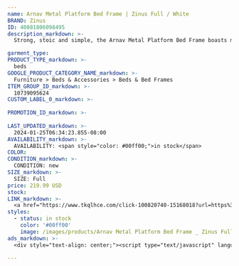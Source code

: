 ```yaml
---
name: Arnav Metal Platform Bed Frame | Zinus Full / White
BRAND: Zinus
ID: 40081806098495
description_markdown: >-
  Strong, stoic and simple, the Arnav Metal Platform Bed Frame boasts minimalist style without fading into the background. This boldly framed steel foundation features a 10-inch, low profile design that’s perfect for taller mattresses and those who prefer to sleep low to the ground. With its painted finish and strong lines, it can serve as a minimalist masterpiece on its own or can be paired with a headboard for a personal touch. Conveniently attach your own standard-sized headboard using the predrilled holes in the legs.

garment_type:
PRODUCT_TYPE_markdown: >-
  beds
GOOGLE_PRODUCT_CATEGORY_NAME_markdown: >-
  Furniture > Beds & Accessories > Beds & Bed Frames
ITEM_GROUP_ID_markdown: >-
  10739095624
CUSTOM_LABEL_0_markdown: >-
  
PROMOTION_ID_markdown: >-
  
LAST_UPDATED_markdown: >-
  2024-01-25T06:34:23.855-08:00
AVAILABILITY_markdown: >-
  AVAILABILITY: <span style="color: #00ff00;">in stock</span>
COLOR:
CONDITION_markdown: >-
  CONDITION: new
SIZE_markdown: >-
  SIZE: Full
price: 219.99 USD
stock: 
LINK_markdown: >-
  <a href="https://www.tkqlhce.com/click-100820740-15168018?url=https%3A%2F%2Fwww.zinus.com%2Fproducts%2Farnav-metal-platform-bed-frame%3Fvariant%3D40081806098495" target="_blank" style="display: inline-block; padding: 10px 20px; font-size: 16px; text-align: center; text-decoration: none; cursor: pointer; border: 1px solid #3498db; color: #3498db; background-color: #fff; border-radius: 5px; transition: background-color 0.3s;">Go to Product</a>
styles:
  - status: in stock
    color: '#00ff00'
    image: /images/products/Arnav Metal Platform Bed Frame _ Zinus Full _ White/ZinusArnavModernStudio10InchPlatform2000MetalBedFrame-2.jpg
ads_markdown: >-
  <div style="text-align: center;"><script type="text/javascript" language="javascript" src="https://www.anrdoezrs.net/placeholder-52386842?target=_top&mouseover=N"></script></div>

---
```

